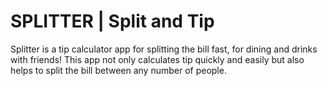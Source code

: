 # SPLITTER | Split and Tip
Splitter is a tip calculator app for splitting the bill fast, for dining and drinks with friends! This app not only calculates tip quickly and easily but also helps to split the bill between any number of people.
